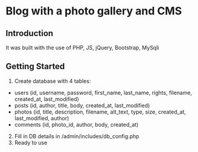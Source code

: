 # Blog with a photo gallery and CMS

## Introduction

It was built with the use of PHP, JS, jQuery, Bootstrap, MySqli

## Getting Started

1. Create database with 4 tables:
- users (id, username, password, first_name, last_name, rights, filename, created_at, last_modified)
- posts (id, author, title, body, created_at, last_modified)
- photos (id, title, description, filename, alt_text, type, size, created_at, last_modified, author)
- comments (id, photo_id, author, body, created_at)
2. Fill in DB details in /admin/includes/db_config.php
3. Ready to use
